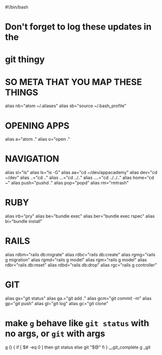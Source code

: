 #!/bin/bash

# Don't forget to log these updates in the
# git thingy

# SO META THAT YOU MAP THESE THINGS
alias nb="atom ~/.aliases"
alias sb="source ~/.bash_profile"

# OPENING APPS
alias a="atom ."
alias o="open ."

# NAVIGATION
alias sl="ls"
alias ls="ls -G"
alias aa="cd ~/dev/appacademy"
alias dev="cd ~/dev"
alias ..="cd .."
alias ...="cd ../.."
alias ....="cd ../../.."
alias home="cd ~"
alias push="pushd ."
alias pop="popd"
alias rm="rmtrash"

# RUBY
alias irb="pry"
alias be="bundle exec"
alias ber="bundle exec rspec"
alias bi="bundle install"

# RAILS
alias rdbm="rails db:migrate"
alias rdbc="rails db:create"
alias rgmg="rails g migration"
alias rgmd="rails g model"
alias rgm="rails g model"
alias rdbr="rails db:reset"
alias rdbd="rails db:drop"
alias rgc="rails g controller"

# GIT
alias gs="git status"
alias ga.="git add ."
alias gcm="git commit -m"
alias gp="git push"
alias gl="git log"
alias gc="git clone"

# make `g` behave like `git status` with no args, or `git` with args
g () {
  if [ $# -eq 0 ]
  then
    git status
  else
    git "$@"
  fi
}
__git_complete g _git
